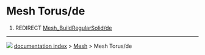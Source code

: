 # Mesh Torus/de
1.  REDIRECT [Mesh\_BuildRegularSolid/de](Mesh_BuildRegularSolid/de.md)



---
![](images/Right_arrow.png) [documentation index](../README.md) > [Mesh](Mesh_Workbench.md) > Mesh Torus/de
